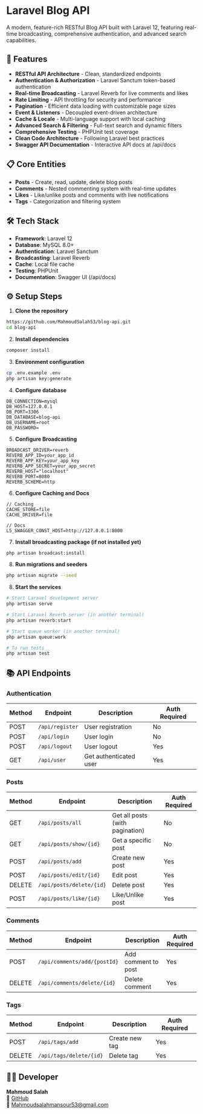 # Laravel Blog API

A modern, feature-rich RESTful Blog API built with Laravel 12, featuring real-time broadcasting, comprehensive authentication, and advanced search capabilities.

## 🚀 Features

- **RESTful API Architecture** - Clean, standardized endpoints
- **Authentication & Authorization** - Laravel Sanctum token-based authentication
- **Real-time Broadcasting** - Laravel Reverb for live comments and likes
- **Rate Limiting** - API throttling for security and performance
- **Pagination** - Efficient data loading with customizable page sizes
- **Event & Listeners** - Decoupled event-driven architecture
- **Cache & Locale** - Multi-language support with local caching
- **Advanced Search & Filtering** - Full-text search and dynamic filters
- **Comprehensive Testing** - PHPUnit test coverage
- **Clean Code Architecture** - Following Laravel best practices
- **Swagger API Documentation** - Interactive API docs at /api/docs

## 📋 Core Entities

- **Posts** - Create, read, update, delete blog posts
- **Comments** - Nested commenting system with real-time updates
- **Likes** - Like/unlike posts and comments with live notifications
- **Tags** - Categorization and filtering system

## 🛠️ Tech Stack

- **Framework**: Laravel 12
- **Database**: MySQL 8.0+
- **Authentication**: Laravel Sanctum
- **Broadcasting**: Laravel Reverb
- **Cache**: Local file cache
- **Testing**: PHPUnit
- **Documentation**: Swagger UI (/api/docs)

## ⚙️ Setup Steps

1. **Clone the repository**
```bash
https://github.com/MahmoudSalah53/blog-api.git
cd blog-api
```

2. **Install dependencies**
```bash
composer install
```

3. **Environment configuration**
```bash
cp .env.example .env
php artisan key:generate
```

4. **Configure database**
```env
DB_CONNECTION=mysql
DB_HOST=127.0.0.1
DB_PORT=3306
DB_DATABASE=blog-api
DB_USERNAME=root
DB_PASSWORD=
```

5. **Configure Broadcasting**
```env
BROADCAST_DRIVER=reverb
REVERB_APP_ID=your_app_id
REVERB_APP_KEY=your_app_key
REVERB_APP_SECRET=your_app_secret
REVERB_HOST="localhost"
REVERB_PORT=8080
REVERB_SCHEME=http
```

6. **Configure Caching and Docs**
```env
// Caching
CACHE_STORE=file
CACHE_DRIVER=file

// Docs
L5_SWAGGER_CONST_HOST=http://127.0.0.1:8000
```

7. **Install broadcasting package (if not installed yet)**
```bash
php artisan broadcast:install
```

8. **Run migrations and seeders**
```bash
php artisan migrate --seed
```

8. **Start the services**
```bash
# Start Laravel development server
php artisan serve

# Start Laravel Reverb server (in another terminal)
php artisan reverb:start

# Start queue worker (in another terminal)
php artisan queue:work

# To run tests
php artisan test
```

## 📚 API Endpoints

### Authentication
| Method | Endpoint         | Description                | Auth Required |
|--------|------------------|----------------------------|---------------|
| POST   | `/api/register`  | User registration          | No            |
| POST   | `/api/login`     | User login                 | No            |
| POST   | `/api/logout`    | User logout                | Yes           |
| GET    | `/api/user`      | Get authenticated user     | Yes           |

### Posts
| Method | Endpoint                | Description                      | Auth Required |
|--------|-------------------------|----------------------------------|---------------|
| GET    | `/api/posts/all`        | Get all posts (with pagination)  | No            |
| GET    | `/api/posts/show/{id}`  | Get a specific post              | No            |
| POST   | `/api/posts/add`        | Create new post                  | Yes           |
| POST   | `/api/posts/edit/{id}`  | Edit post                        | Yes           |
| DELETE | `/api/posts/delete/{id}`| Delete post                      | Yes           |
| POST   | `/api/posts/like/{id}`  | Like/Unlike post                 | Yes           |

### Comments
| Method | Endpoint                       | Description                  | Auth Required |
|--------|--------------------------------|------------------------------|---------------|
| POST   | `/api/comments/add/{postId}`   | Add comment to post          | Yes           |
| DELETE | `/api/comments/delete/{id}`    | Delete comment               | Yes           |

### Tags
| Method | Endpoint               | Description         | Auth Required |
|--------|------------------------|---------------------|---------------|
| POST   | `/api/tags/add`         | Create new tag      | Yes           |
| DELETE | `/api/tags/delete/{id}` | Delete tag          | Yes           |

## 👨‍💻 Developer

**Mahmoud Salah**  
💼 [GitHub](https://github.com/MahmoudSalah53)  
📧 Mahmoudsalahmansour53@gmail.com  
